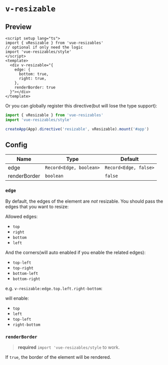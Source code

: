 <script setup>
import Resizable from '../components/directives/Resizable.vue'
</script>

# `v-resizable` 

## Preview

<Resizable />

```vue
<script setup lang="ts">
import { vResizable } from 'vue-resizables'
// optional if only need the logic
import 'vue-resizables/style'
</script>
<template>
  <div v-resizable="{
    edge: {
      bottom: true,
      right: true,
    },
    renderBorder: true
  }"></div>
</template>
```

Or you can globally register this directive(but will lose the type support):

```ts
import { vResizable } from 'vue-resizables'
import 'vue-resizables/style'

createApp(App).directive('resizable', vResizable).mount('#app')
```

## Config 

| Name          | Type                    | Default              |
| ------------- | ----------------------- | -------------------- |
| edge          | `Record<Edge, boolean>` | `Record<Edge, false>` |
| renderBorder  | `boolean`               | `false`              |

### `edge`

By default, the edges of the element are _not_ resizable. You should pass the edges that you want to resize:

Allowed edges:

- `top`
- `right`
- `bottom`
- `left`

And the corners(will auto enabled if you enable the related edges):

- `top-left`
- `top-right`
- `bottom-left`
- `bottom-right`

e.g. `v-resizable:edge.top.left.right-bottom`:

will enable:

- `top`
- `left`
- `top-left`
- `right-bottom`

### `renderBorder`

> **required** `import 'vue-resizables/style` to work.

If `true`, the border of the element will be rendered. 